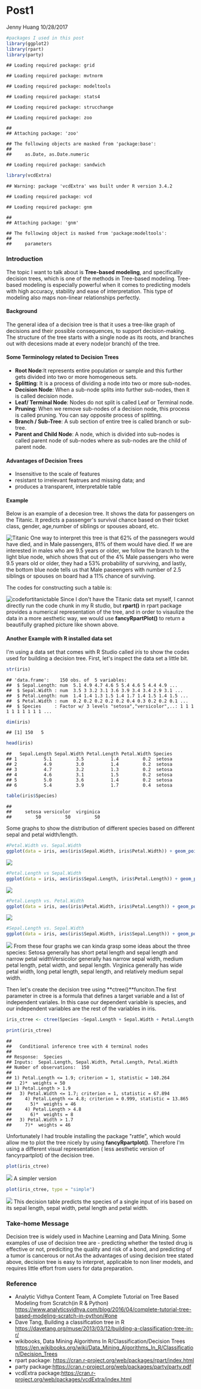 Post1
================
Jenny Huang
10/28/2017

``` r
#packages I used in this post
library(ggplot2)
library(rpart)
library(party)
```

    ## Loading required package: grid

    ## Loading required package: mvtnorm

    ## Loading required package: modeltools

    ## Loading required package: stats4

    ## Loading required package: strucchange

    ## Loading required package: zoo

    ## 
    ## Attaching package: 'zoo'

    ## The following objects are masked from 'package:base':
    ## 
    ##     as.Date, as.Date.numeric

    ## Loading required package: sandwich

``` r
library(vcdExtra)
```

    ## Warning: package 'vcdExtra' was built under R version 3.4.2

    ## Loading required package: vcd

    ## Loading required package: gnm

    ## 
    ## Attaching package: 'gnm'

    ## The following object is masked from 'package:modeltools':
    ## 
    ##     parameters

### Introduction

The topic I want to talk about is **Tree-based modeling**, and specificallly decision trees, which is one of the methods in Tree-based modeling. Tree-based modeling is especially powerful when it comes to predicting models with high accuracy, stability and ease of interpretation. This type of modeling also maps non-linear relationships perfectly.

#### Background

The general idea of a decision tree is that it uses a tree-like graph of decisions and their possible consequences, to support decision-making. The structure of the tree starts with a single node as its roots, and branches out with decesions made at every node(or branch) of the tree.

#### Some Terminology related to Decision Trees

-   **Root Node**:It represents entire population or sample and this further gets divided into two or more homogeneous sets.
-   **Splitting**: It is a process of dividing a node into two or more sub-nodes.
-   **Decision Node**: When a sub-node splits into further sub-nodes, then it is called decision node.
-   **Leaf/ Terminal Node**: Nodes do not split is called Leaf or Terminal node.
-   **Pruning**: When we remove sub-nodes of a decision node, this process is called pruning. You can say opposite process of splitting.
-   **Branch / Sub-Tree**: A sub section of entire tree is called branch or sub-tree.
-   **Parent and Child Node**: A node, which is divided into sub-nodes is called parent node of sub-nodes where as sub-nodes are the child of parent node.

#### Advantages of Decision Trees

-   Insensitive to the scale of features
-   resistant to irrelevant featrues and missing data; and
-   produces a transparent, interpretable table

#### Example

Below is an example of a decesion tree. It shows the data for passengers on the Titanic. It predicts a passenger's survival chance based on their ticket class, gender, age,number of siblings or spouses aboard, etc.

![Titanic](Titanic.png) One way to interpret this tree is that 62% of the passnegers would have died, and in Male passengers, 81% of them would have died. If we are interested in males who are 9.5 years or older, we follow the branch to the light blue node, which shows that out of the 4% Male passengers who were 9.5 years old or older, they had a 53% probability of surviving, and lastly, the bottom blue node tells us that Male paseengers with number of 2.5 siblings or spouses on board had a 11% chance of surviving.

The codes for constructing such a table is:

![codefortitanictable](TitanicTable.png) Since I don't have the Titanic data set myself, I cannot directly run the code chunk in my R studio, but **rpart()** in rpart package provides a numerical representation of the tree, and in order to visaulize the data in a more aesthetic way, we would use **fancyRpartPlot()** to return a beautifully graphed picture like shown above.

#### Another Example with R installed data set

I'm using a data set that comes with R Studio called *iris* to show the codes used for building a decision tree.
First, let's inspect the data set a little bit.

``` r
str(iris)
```

    ## 'data.frame':    150 obs. of  5 variables:
    ##  $ Sepal.Length: num  5.1 4.9 4.7 4.6 5 5.4 4.6 5 4.4 4.9 ...
    ##  $ Sepal.Width : num  3.5 3 3.2 3.1 3.6 3.9 3.4 3.4 2.9 3.1 ...
    ##  $ Petal.Length: num  1.4 1.4 1.3 1.5 1.4 1.7 1.4 1.5 1.4 1.5 ...
    ##  $ Petal.Width : num  0.2 0.2 0.2 0.2 0.2 0.4 0.3 0.2 0.2 0.1 ...
    ##  $ Species     : Factor w/ 3 levels "setosa","versicolor",..: 1 1 1 1 1 1 1 1 1 1 ...

``` r
dim(iris)
```

    ## [1] 150   5

``` r
head(iris)
```

    ##   Sepal.Length Sepal.Width Petal.Length Petal.Width Species
    ## 1          5.1         3.5          1.4         0.2  setosa
    ## 2          4.9         3.0          1.4         0.2  setosa
    ## 3          4.7         3.2          1.3         0.2  setosa
    ## 4          4.6         3.1          1.5         0.2  setosa
    ## 5          5.0         3.6          1.4         0.2  setosa
    ## 6          5.4         3.9          1.7         0.4  setosa

``` r
table(iris$Species)
```

    ## 
    ##     setosa versicolor  virginica 
    ##         50         50         50

Some graphs to show the distribution of different species based on different sepal and petal width/length.

``` r
#Petal.Width vs. Sepal.Width
ggplot(data = iris, aes(iris$Sepal.Width, iris$Petal.Width)) + geom_point(aes(color = Species)) + xlab("Sepal. Width") + ylab("Petal.Width")
```

![](Post01-Jenny-Huang_files/figure-markdown_github-ascii_identifiers/unnamed-chunk-3-1.png)

``` r
#Petal.Length vs Sepal.Width
ggplot(data = iris, aes(iris$Sepal.Length, iris$Petal.Length)) + geom_point(aes(color = Species)) + xlab("Sepal.Length") + ylab("Petal.Length")
```

![](Post01-Jenny-Huang_files/figure-markdown_github-ascii_identifiers/unnamed-chunk-4-1.png)

``` r
#Petal.Length vs. Petal.Width
ggplot(data = iris, aes(iris$Petal.Width, iris$Petal.Length)) + geom_point(aes(color = Species)) + xlab("Petal.Width") + ylab("Petal.Length")
```

![](Post01-Jenny-Huang_files/figure-markdown_github-ascii_identifiers/unnamed-chunk-5-1.png)

``` r
#Sepal.Length vs. Sepal.Width
ggplot(data = iris, aes(iris$Sepal.Width, iris$Sepal.Length)) + geom_point(aes(color = Species)) + xlab("Sepal.Width") + ylab("Sepal.Length")
```

![](Post01-Jenny-Huang_files/figure-markdown_github-ascii_identifiers/unnamed-chunk-6-1.png) From these four graphs we can kinda grasp some ideas about the three species: Setosa generally has short petal length and sepal length and narrow petal widthVersicolor generally has narrow sepal width, medium petal length, petal width, and sepal length. Virginica generally has wide petal width, long petal length, sepal length, and relatively medium sepal width.

Then let's create the decision tree using **ctree()**funciton.The first parameter in ctree is a formula that defines a target variable and a list of independent variales. In this case our dependent variable is species, and our independent variables are the rest of the variables in iris.

``` r
iris_ctree <- ctree(Species ~Sepal.Length + Sepal.Width + Petal.Length + Petal.Width, data = iris)
```

``` r
print(iris_ctree)
```

    ## 
    ##   Conditional inference tree with 4 terminal nodes
    ## 
    ## Response:  Species 
    ## Inputs:  Sepal.Length, Sepal.Width, Petal.Length, Petal.Width 
    ## Number of observations:  150 
    ## 
    ## 1) Petal.Length <= 1.9; criterion = 1, statistic = 140.264
    ##   2)*  weights = 50 
    ## 1) Petal.Length > 1.9
    ##   3) Petal.Width <= 1.7; criterion = 1, statistic = 67.894
    ##     4) Petal.Length <= 4.8; criterion = 0.999, statistic = 13.865
    ##       5)*  weights = 46 
    ##     4) Petal.Length > 4.8
    ##       6)*  weights = 8 
    ##   3) Petal.Width > 1.7
    ##     7)*  weights = 46

Unfortunately I had trouble installing the package "rattle", which would allow me to plot the tree nicely by using **fancyRpartplot()**. Therefore I'm using a different visual representation ( less aesthetic version of fancyrpartplot) of the decision tree.

``` r
plot(iris_ctree)
```

![](Post01-Jenny-Huang_files/figure-markdown_github-ascii_identifiers/unnamed-chunk-9-1.png) A simpler version

``` r
plot(iris_ctree, type = "simple")
```

![](Post01-Jenny-Huang_files/figure-markdown_github-ascii_identifiers/unnamed-chunk-10-1.png) This decision table predicts the species of a single input of iris based on its sepal length, sepal width, petal length and petal width.

### Take-home Message

Decision tree is widely used in Machine Learning and Data Mining. Some examples of use of decision tree are - predicting whether the tested drug is effective or not, prediciting the quality and risk of a bond, and predicting of a tumor is cancerous or not.As the advantages of using decision tree stated above, decision tree is easy to interpret, applicable to non liner models, and requires little effort from users for data preparation.

### Reference

-   Analytic Vidhya Content Team, A Complete Tutorial on Tree Based Modeling from Scratch(in R & Python) <https://www.analyticsvidhya.com/blog/2016/04/complete-tutorial-tree-based-modeling-scratch-in-python/#one>
-   Dave Tang, Building a classification tree in R <https://davetang.org/muse/2013/03/12/building-a-classification-tree-in-r/>
-   wikibooks, Data Mining Algorithms In R/Classification/Decision Trees <https://en.wikibooks.org/wiki/Data_Mining_Algorithms_In_R/Classification/Decision_Trees>
-   rpart package: <https://cran.r-project.org/web/packages/rpart/index.html>
-   party package:<https://cran.r-project.org/web/packages/party/party.pdf>
-   vcdExtra package:<https://cran.r-project.org/web/packages/vcdExtra/index.html>
